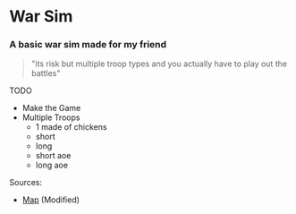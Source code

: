 # War Sim

### A basic war sim made for my friend

> "its risk but multiple troop types and you actually have to play out the battles"

TODO

- Make the Game
- Multiple Troops
  - 1 made of chickens
  - short
  - long
  - short aoe
  - long aoe

Sources:

- [Map](https://ca.wikipedia.org/wiki/Risk#/media/Fitxer:Risk_game_map.png) (Modified)
